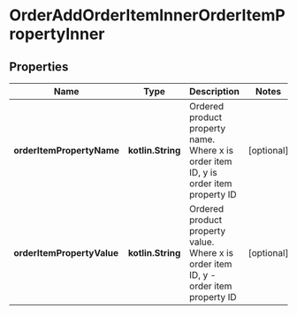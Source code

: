 
# OrderAddOrderItemInnerOrderItemPropertyInner

## Properties
| Name | Type | Description | Notes |
| ------------ | ------------- | ------------- | ------------- |
| **orderItemPropertyName** | **kotlin.String** | Ordered product property name. Where x is order item ID, y is order item property ID |  [optional] |
| **orderItemPropertyValue** | **kotlin.String** | Ordered product property value. Where x is order item ID, y - order item property ID |  [optional] |



